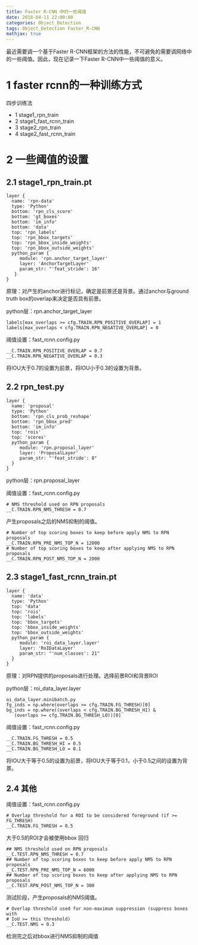 ```yaml
---
title: Faster R-CNN 中的一些阈值
date: 2018-04-11 22:00:00
categories: Object_Detection
tags: Object_Detection Faster_R-CNN
mathjax: true
---
```


最近需要调一个基于Faster R-CNN框架的方法的性能，不可避免的需要调网络中的一些阈值。因此，现在记录一下Faster R-CNN中一些阈值的意义。

#  1 faster rcnn的一种训练方式
四步训练法

- 1 stage1_rpn_train
- 2 stage1_fast_rcnn_train
- 3 stage2_rpn_train
- 4 stage2_fast_rcnn_train


# 2 一些阈值的设置
## 2.1   stage1_rpn_train.pt

    layer {
      name: 'rpn-data'
      type: 'Python'
      bottom: 'rpn_cls_score'
      bottom: 'gt_boxes'
      bottom: 'im_info'
      bottom: 'data'
      top: 'rpn_labels'
      top: 'rpn_bbox_targets'
      top: 'rpn_bbox_inside_weights'
      top: 'rpn_bbox_outside_weights'
      python_param {
         module: 'rpn.anchor_target_layer'
         layer: 'AnchorTargetLayer'
         param_str: "'feat_stride': 16"
       }
    }
    

原理：对产生的anchor进行标记，确定是前景还是背景。通过anchor与ground truth box的overlap来决定是否具有前景。

python层：rpn.anchor_target_layer

    labels[max_overlaps >= cfg.TRAIN.RPN_POSITIVE_OVERLAP] = 1
    labels[max_overlaps < cfg.TRAIN.RPN_NEGATIVE_OVERLAP] = 0

阈值设置：fast_rcnn.config.py

    __C.TRAIN.RPN_POSITIVE_OVERLAP = 0.7
    __C.TRAIN.RPN_NEGATIVE_OVERLAP = 0.3

将IOU大于0.7的设置为前景，将IOU小于0.3的设置为背景。


## 2.2  rpn_test.py

    layer {
      name: 'proposal'
      type: 'Python'
      bottom: 'rpn_cls_prob_reshape'
      bottom: 'rpn_bbox_pred'
      bottom: 'im_info'
      top: 'rois'
      top: 'scores'
      python_param {
         module: 'rpn.proposal_layer'
         layer: 'ProposalLayer'
         param_str: "'feat_stride': 8"
      }
    }

python层：rpn.proposal_layer

阈值设置：fast_rcnn.config.py

    # NMS threshold used on RPN proposals
    __C.TRAIN.RPN_NMS_THRESH = 0.7

产生proposals之后的NMS抑制的阈值。

    # Number of top scoring boxes to keep before apply NMS to RPN proposals
    __C.TRAIN.RPN_PRE_NMS_TOP_N = 12000
    # Number of top scoring boxes to keep after applying NMS to RPN proposals
    __C.TRAIN.RPN_POST_NMS_TOP_N = 2000


## 2.3  stage1_fast_rcnn_train.pt
    layer {
      name: 'data'
      type: 'Python'
      top: 'data'
      top: 'rois'
      top: 'labels'
      top: 'bbox_targets'
      top: 'bbox_inside_weights'
      top: 'bbox_outside_weights'
      python_param {
         module: 'roi_data_layer.layer'
         layer: 'RoIDataLayer'
         param_str: "'num_classes': 21"
      }
    }

原理：对RPN提供的proposals进行处理。选择前景ROI和背景ROI

python层：roi_data_layer.layer

    oi_data_layer.minibatch.py
    fg_inds = np.where(overlaps >= cfg.TRAIN.FG_THRESH)[0]
    bg_inds = np.where((overlaps < cfg.TRAIN.BG_THRESH_HI) &
       (overlaps >= cfg.TRAIN.BG_THRESH_LO))[0]

阈值设置：fast_rcnn.config.py

    __C.TRAIN.FG_THRESH = 0.5
    __C.TRAIN.BG_THRESH_HI = 0.5
    __C.TRAIN.BG_THRESH_LO = 0.1

将IOU大于等于0.5的设置为前景，将IOU大于等于0.1，小于0.5之间的设置为背景。






## 2.4  其他

阈值设置：fast_rcnn.config.py

    # Overlap threshold for a ROI to be considered foreground (if >= FG_THRESH)
    __C.TRAIN.FG_THRESH = 0.5

大于0.5的ROI才会被使用bbox 回归	


    ## NMS threshold used on RPN proposals
    __C.TEST.RPN_NMS_THRESH = 0.7
    ## Number of top scoring boxes to keep before apply NMS to RPN proposals
    __C.TEST.RPN_PRE_NMS_TOP_N = 6000
    ## Number of top scoring boxes to keep after applying NMS to RPN proposals
    __C.TEST.RPN_POST_NMS_TOP_N = 300

测试阶段，产生proposals的NMS阈值。

    # Overlap threshold used for non-maximum suppression (suppress boxes with
    # IoU >= this threshold)
    __C.TEST.NMS = 0.3

检测完之后对bbox进行NMS抑制的阈值


